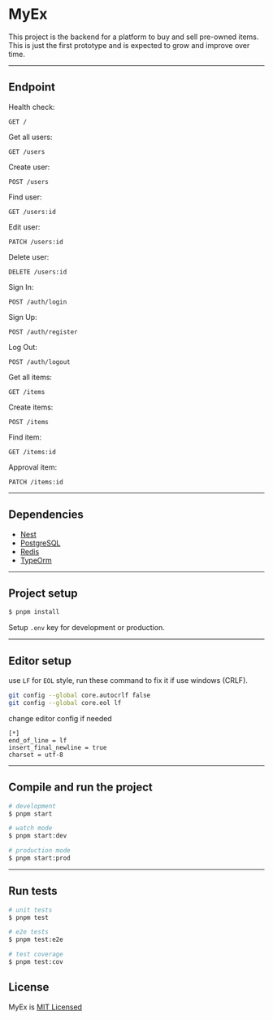 # MyEx

This project is the backend for a platform to buy and sell pre-owned items. This is just the first prototype and is expected to grow and improve over time.

---

## Endpoint

Health check:
```http
GET /
```

Get all users:
```http
GET /users
```

Create user:
```http
POST /users
```

Find user:
```http
GET /users:id
```

Edit user:
```http
PATCH /users:id
```

Delete user:
```http
DELETE /users:id
```

Sign In:
```http
POST /auth/login
```

Sign Up:
```http
POST /auth/register
```

Log Out:
```http
POST /auth/logout
```

Get all items:
```http
GET /items
```

Create items:
```http
POST /items
```

Find item:
```http
GET /items:id
```

Approval item:
```http
PATCH /items:id
```

---

## Dependencies

- [Nest](https://github.com/nestjs/nest)
- [PostgreSQL](https://www.postgresql.org/)
- [Redis](https://redis.io/)
- [TypeOrm](https://typeorm.io/)

---

## Project setup

```bash
$ pnpm install
```

Setup `.env` key for development or production.

---

## Editor setup

use `LF` for `EOL` style, run these command to fix it if use windows (CRLF).

```bash
git config --global core.autocrlf false
git config --global core.eol lf
```

change editor config if needed
```.editorconfig
[*]
end_of_line = lf
insert_final_newline = true
charset = utf-8
```

---

## Compile and run the project

```bash
# development
$ pnpm start

# watch mode
$ pnpm start:dev

# production mode
$ pnpm start:prod
```

---

## Run tests

```bash
# unit tests
$ pnpm test

# e2e tests
$ pnpm test:e2e

# test coverage
$ pnpm test:cov

```

## License

MyEx is [MIT Licensed](https://github.com/CatC0de1/myex-backend?tab=MIT-1-ov-file)

